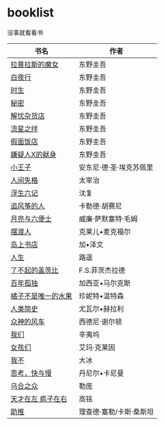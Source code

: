# booklist
没事就看看书

书名 | 作者
---------| -------------
[拉普拉斯的魔女](https://book.douban.com/subject/26920165/) | 东野圭吾  
[白夜行](https://book.douban.com/subject/10554308/) | 东野圭吾  
[时生](https://book.douban.com/subject/26387514/) | 东野圭吾  
[秘密](https://book.douban.com/subject/27115970/) | 东野圭吾  
[解忧杂货店](https://book.douban.com/subject/25862578/) | 东野圭吾  
[流星之绊](https://book.douban.com/subject/26774897/) | 东野圭吾  
[假面饭店](https://book.douban.com/subject/26853726/) | 东野圭吾  
[嫌疑人X的献身](https://book.douban.com/subject/3211779/) | 东野圭吾 
[小王子](https://book.douban.com/subject/20443559/) | 安东尼·德·圣·埃克苏佩里  
[人间失格](https://book.douban.com/subject/6973970/) | 太宰治  
[浮生六记](https://book.douban.com/subject/1050465/) | 沈复  
[追风筝的人](https://book.douban.com/subject/1770782/) | 卡勒德·胡赛尼
[月亮与六便士](https://book.douban.com/subject/26954760/) | 威廉·萨默塞特·毛姆
[摆渡人](https://book.douban.com/subject/26356948/) | 克莱儿•麦克福尔
[岛上书店](https://book.douban.com/subject/26340138/) | 加•泽文
[人生](https://book.douban.com/subject/10562233/) | 路遥
[了不起的盖茨比](https://book.douban.com/subject/30337650/) | F.S.菲茨杰拉德
[百年孤独](https://book.douban.com/subject/6082808/) | 加西亚•马尔克斯
[橘子不是唯一的水果](https://book.douban.com/subject/27622171/) | 珍妮特•温特森
[人类简史](https://book.douban.com/subject/26953606/) | 尤瓦尔•赫拉利
[众神的风车](https://book.douban.com/subject/25837335/) | 西德尼·谢尔顿  
[我们](https://book.douban.com/subject/26671435/) | 辛夷坞  
[女孩们](https://book.douban.com/subject/27185831/) | 艾玛·克莱因
[我不](https://book.douban.com/subject/27115882/) | 大冰
[思考，快与慢](https://book.douban.com/subject/10785583/) | 丹尼尔•卡尼曼 
[乌合之众](https://book.douban.com/subject/1012611/) | 勒庞 
[天才在左 疯子在右](https://book.douban.com/subject/26666472/) | 高铭  
[助推](https://book.douban.com/subject/30128227/) | 理查德·塞勒/卡斯·桑斯坦  
